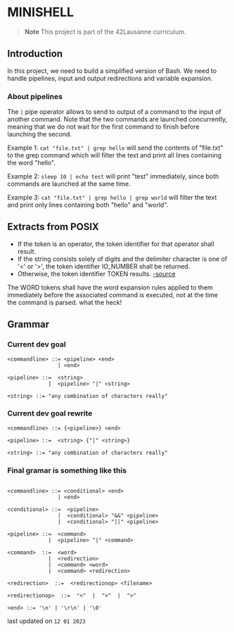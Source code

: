 # MINISHELL

> **Note**
> This project is part of the 42Lausanne curriculum.

## Introduction

In this project, we need to build a simplified version of Bash.
We need to handle pipelines, input and output redirections and variable expansion.

### About pipelines

The `|` pipe operator allows to send to output of a command to the input of another command.
Note that the two commands are launched concurrently, meaning that we do not wait for the first
command to finish before launching the second.

Example 1: `cat "file.txt" | grep hello` will send the contents of "file.txt" to the grep command which will filter the text and print all lines containing the word "hello".

Example 2: `sleep 10 | echo test` will print "test" immediately, since both commands are launched at the same time.

Example 3: `cat "file.txt" | grep hello | grep world` will filter the text and print only lines containing both "hello" and "world".

## Extracts from POSIX

- If the token is an operator, the token identifier for that operator shall result.
- If the string consists solely of digits and the delimiter character is one of '<' or '>', the token identifier IO_NUMBER shall be returned.
- Otherwise, the token identifier TOKEN results.
[-source](https://pubs.opengroup.org/onlinepubs/9699919799/utilities/V3_chap02.html#tag_18_10)

The WORD tokens shall have the word expansion rules applied to them immediately before the associated command is executed, not at the time the command is parsed.
what the heck!

## Grammar

### Current dev goal

```ebnf
<commandline> ::= <pipeline> <end>
                | <end>

<pipeline> ::=  <string>
             |  <pipeline> "|" <string>

<string> ::= "any combination of characters really"
```

### Current dev goal rewrite

```ebnf
<commandline> ::= {<pipeline>} <end>

<pipeline> ::=  <string> {"|" <string>}

<string> ::= "any combination of characters really"
```

### Final gramar is something like this

```ebnf

<commandline> ::= <conditional> <end>
                | <end>

<conditional> ::=  <pipeline>
                |  <conditional> "&&" <pipeline>
                |  <conditional> "||" <pipeline>

<pipeline> ::=  <command>
             |  <pipeline> "|" <command>

<command>  ::=  <word>
             |  <redirection>
             |  <command> <word>
             |  <command> <redirection>

<redirection>  ::=  <redirectionop> <filename>

<redirectionop>  ::=  "<"  |  ">"  |  ">"

<end> ::= '\n' | '\r\n' | '\0'

```

last updated on `12 01 2023`
